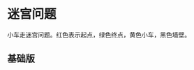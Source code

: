 <script setup>
import Maze from '@vp/page-only/maze/index.vue'
</script>

# 迷宫问题

小车走迷宫问题。红色表示起点，绿色终点，黄色小车，黑色墙壁。

## 基础版

<Maze />
